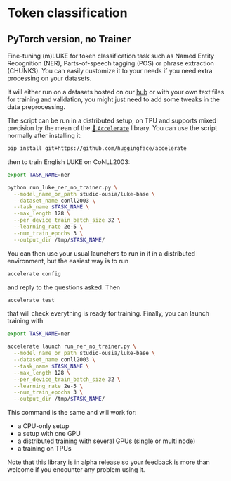 # Token classification

## PyTorch version, no Trainer

Fine-tuning (m)LUKE for token classification task such as Named Entity Recognition (NER), Parts-of-speech
tagging (POS) or phrase extraction (CHUNKS). You can easily
customize it to your needs if you need extra processing on your datasets.

It will either run on a datasets hosted on our [hub](https://hf-mirror.com/datasets) or with your own text files for
training and validation, you might just need to add some tweaks in the data preprocessing.

The script can be  run in a distributed setup, on TPU and supports mixed precision by
the mean of the [🤗 `Accelerate`](https://github.com/huggingface/accelerate) library. You can use the script normally
after installing it:

```bash
pip install git+https://github.com/huggingface/accelerate
```

then to train English LUKE on CoNLL2003:

```bash
export TASK_NAME=ner

python run_luke_ner_no_trainer.py \
  --model_name_or_path studio-ousia/luke-base \
  --dataset_name conll2003 \
  --task_name $TASK_NAME \
  --max_length 128 \
  --per_device_train_batch_size 32 \
  --learning_rate 2e-5 \
  --num_train_epochs 3 \
  --output_dir /tmp/$TASK_NAME/
```

You can then use your usual launchers to run in it in a distributed environment, but the easiest way is to run

```bash
accelerate config
```

and reply to the questions asked. Then

```bash
accelerate test
```

that will check everything is ready for training. Finally, you can launch training with

```bash
export TASK_NAME=ner

accelerate launch run_ner_no_trainer.py \
  --model_name_or_path studio-ousia/luke-base \
  --dataset_name conll2003 \
  --task_name $TASK_NAME \
  --max_length 128 \
  --per_device_train_batch_size 32 \
  --learning_rate 2e-5 \
  --num_train_epochs 3 \
  --output_dir /tmp/$TASK_NAME/
```

This command is the same and will work for:

- a CPU-only setup
- a setup with one GPU
- a distributed training with several GPUs (single or multi node)
- a training on TPUs

Note that this library is in alpha release so your feedback is more than welcome if you encounter any problem using it.
